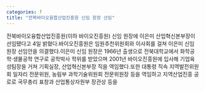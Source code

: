```yaml
---
categories: f
title: "전북바이오융합산업진흥원 신임 원장 선임"
---
```

전북바이오융합산업진흥원(이하 바이오진흥원) 신임 원장에 이은미 산업혁신본부장이 선임됐다고 4일 밝혔다.바이오진흥원은 임원추천위원회와 이사회를 걸쳐 이은미 신임 원장 선임안을 의결했다.이은미 신임 원장은 1966년 출생으로 전북대학교에서 화학공학·생물공학 연구로 공학박사 학위를 받았으며 2001년 바이오진흥원에 입사해 기업육성팀장을 거쳐 기획실장, 산업혁신본부장 직을 역임했다.또한 대통령 직속 지역발전위원회 일자리 전문위원, 농림부 과학기술위원회 전문위원장 등을 역임하고 지역산업진흥 공로로 국무총리 표창과 산업통상자원부 장관상 등을